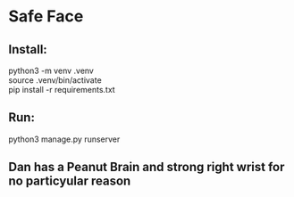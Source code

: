 # Safe  Face

## Install: 
python3 -m venv .venv \
source .venv/bin/activate \
pip install -r requirements.txt 


## Run: 
python3 manage.py runserver

## Dan has a Peanut Brain and strong right wrist for no particyular reason
